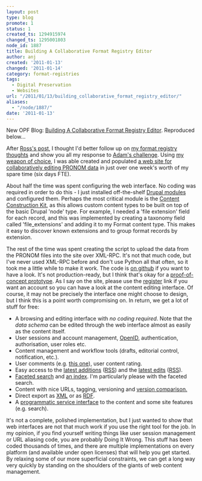 ```yaml
---
layout: post
type: blog
promote: 1
status: 1
created_ts: 1294915974
changed_ts: 1295001803
node_id: 1887
title: Building A Collaborative Format Registry Editor
author: anj
created: '2011-01-13'
changed: '2011-01-14'
category: format-registries
tags:
  - Digital Preservation
  - Websites
url: "/2011/01/13/building_collaborative_format_registry_editor/"
aliases:
  - "/node/1887/"
date: '2011-01-13'
---
```

<p>
New OPF Blog: <a href="http://openpreservation.org/knowledge/blogs/2011/01/14/building-collaborative-format-registry-editor/">Building A Collaborative Format Registry Editor</a>. Reproduced below...
</p>
<!--break-->
<p>
After <a href="http://openpreservation.org/knowledge/blogs/2011/01/03/format-registry-challenge-part-three/">Ross's post</a>, I thought I'd better follow up on <a href="/2010/12/09/opf_blog_breaking_down_format_registry/">my format registry thoughts</a> and show you all my response to <a href="http://openpreservation.org/knowledge/blogs/2010/11/10/rethinking-file-format-registry/">Adam's challenge</a>. Using <a href="http://drupal.org/">my weapon of choice</a>, I was able created and populated <a href="http://beta.domd.info/">a web site for collaboratively editing PRONOM data</a> in just over one week's worth of my spare time (six days FTE).
</p><p>
About half the time was spent configuring the web interface. No coding was required in order to do this - I just installed off-the-shelf <a href="http://drupal.org/project/modules">Drupal modules</a> and configured them. Perhaps the most critical module is the <a href="http://drupal.org/project/cck">Content Construction Kit</a>, as this allows custom content types to be built on top of the basic Drupal 'node' type. For example, I needed a 'file extension' field for each record, and this was implemented by creating a taxonomy field called 'file_extensions' and adding it to my Format content type. This makes it easy to discover known extensions and to group format records by extension.
</p><p>
The rest of the time was spent creating the script to upload the data from the PRONOM files into the site over XML-RPC. It's not that much code, but I've never used XML-RPC before and don't use Python all that often, so it took me a little while to make it work. The code is <a href="https://github.com/anjackson/foreg">on github</a> if you want to have a look. It's not production-ready, but I think that's okay for a <a href="http://beta.domd.info">proof-of-concept prototype</a>. As I say on the site, please use the <a href="http://beta.domd.info/user/register">register</a> link if you want an account so you can have a look at the content editing interface. Of course, it may not be precisely the interface one might choose to design, but I think this is a point worth compromising on. In return, we get a lot of stuff for free:
</p>
<ul>
<li>A browsing and editing interface with <i>no coding required</i>. Note that the <i>data schema</i> can be edited through the web interface almost as easily as the content itself.</li>
<li>User sessions and account management, <a href="http://openid.net/">OpenID</a>, authentication, authorisation, user roles etc.</li>
<li>Content management and workflow tools (drafts, editorial control, notification, etc.).</li>
<li>User comments (e.g. <a href="http://beta.domd.info/pronom/x-fmt/392#comment-1">this one</a>), user content rating.</li>
<li>Easy access to the <a href="http://beta.domd.info/">latest additions</a> (<a href="http://beta.domd.info/rss.xml">RSS</a>) and the <a href="http://beta.domd.info/tracker">latest edits</a> (<a href="http://beta.domd.info/recent-edits.rss.xml">RSS</a>).</li>
<li><a href="http://beta.domd.info/facets">Faceted search</a> and <a href="http://beta.domd.info/glossary">an index</a>. I'm particularly please with the faceted search.</li>
<li>Content with nice URLs, tagging, versioning and <a href="http://beta.domd.info/node/1338/revisions/view/9074/18869">version comparison.</a></li>
<li>Direct export as <a href="http://beta.domd.info/node/1338/xml">XML</a> or as <a href="http://beta.domd.info/node/1338/rdf">RDF</a>.</li>
<li>A <a href="http://drupal.org/project/services">programmatic service interface</a> to the content and some site features (e.g. search).</li>
</ul>
<p>
It's not a complete, polished implementation, but I just wanted to show that web interfaces are not that much work if you use the right tool for the job. In my opinion, if you find yourself writing things like user session management or URL aliasing code, you are probably Doing It Wrong. This stuff has been coded thousands of times, and there are multiple implementations on every platform (and available under open licenses) that will help you get started. By relaxing some of our more superficial constraints, we can get a long way very quickly by standing on the shoulders of the giants of web content management.
</p>
